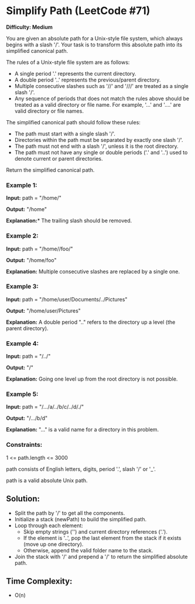 # Simplify Path (LeetCode #71)
**Difficulty: Medium**

You are given an absolute path for a Unix-style file system, which always begins with a slash '/'. Your task is to transform this absolute path into its simplified canonical path.

The rules of a Unix-style file system are as follows:

- A single period '.' represents the current directory.
- A double period '..' represents the previous/parent directory.
- Multiple consecutive slashes such as '//' and '///' are treated as a single slash '/'.
- Any sequence of periods that does not match the rules above should be treated as a valid directory or file name. For example, '...' and '....' are valid directory or file names.

The simplified canonical path should follow these rules:

- The path must start with a single slash '/'.
- Directories within the path must be separated by exactly one slash '/'.
- The path must not end with a slash '/', unless it is the root directory.
- The path must not have any single or double periods ('.' and '..') used to denote current or parent directories.

Return the simplified canonical path.

 

### Example 1:

**Input:** path = "/home/"

**Output:** "/home"

**Explanation:*** The trailing slash should be removed.

### Example 2:

**Input:** path = "/home//foo/"

**Output:** "/home/foo"

**Explanation:** Multiple consecutive slashes are replaced by a single one.

### Example 3:

**Input:** path = "/home/user/Documents/../Pictures"

**Output:** "/home/user/Pictures"

**Explanation:** A double period ".." refers to the directory up a level (the parent directory).

### Example 4:

**Input:** path = "/../"

**Output:** "/"

**Explanation:** Going one level up from the root directory is not possible.

### Example 5:

**Input:** path = "/.../a/../b/c/../d/./"

**Output:** "/.../b/d"

**Explanation:** "..." is a valid name for a directory in this problem.

 

### Constraints:

1 <= path.length <= 3000

path consists of English letters, digits, period '.', slash '/' or '_'.

path is a valid absolute Unix path.

## Solution:
- Split the path by '/' to get all the components.
- Initialize a stack (newPath) to build the simplified path.
- Loop through each element:
  - Skip empty strings ('') and current directory references ('.').
  - If the element is '..', pop the last element from the stack if it exists (move up one directory).
  - Otherwise, append the valid folder name to the stack.
- Join the stack with '/' and prepend a '/' to return the simplified absolute path.

## Time Complexity:
- O(n)
